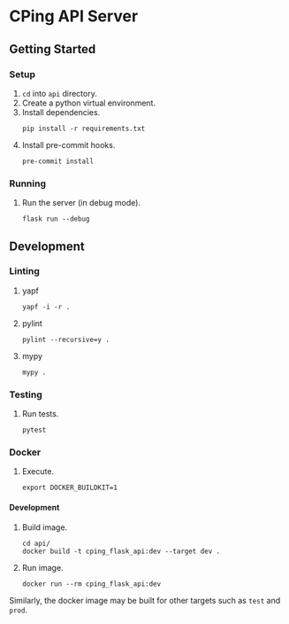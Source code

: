 # CPing API Server

## Getting Started

### Setup
1. `cd` into `api` directory.
2. Create a python virtual environment.
3. Install dependencies.
    ```
    pip install -r requirements.txt
    ```
4. Install pre-commit hooks.
    ```
    pre-commit install
    ```

### Running
1. Run the server (in debug mode).
    ```
    flask run --debug
    ```

## Development

### Linting
1. yapf
    ```
    yapf -i -r .
    ```

2. pylint
    ```
    pylint --recursive=y .
    ```

3. mypy
    ```
    mypy .
    ```

### Testing
1. Run tests.
    ```
    pytest
    ```

### Docker
1. Execute.
    ```
    export DOCKER_BUILDKIT=1
    ```

#### Development
1. Build image.
    ```
    cd api/
    docker build -t cping_flask_api:dev --target dev .
    ```
2. Run image.
    ```
    docker run --rm cping_flask_api:dev
    ```

Similarly, the docker image may be built for other targets such as `test` and `prod`.
